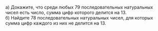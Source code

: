 а) Докажите, что среди любых 79 последовательных натуральных чисел есть число, 
сумма цифр которого делится на 13.
<br>
б) Найдите 78 последовательных натуральных чисел, для которых сумма цифр каждого из них не делится на 13.